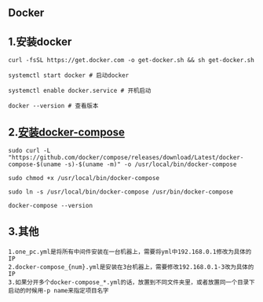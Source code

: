 ## Docker

## 1.安装docker
    curl -fsSL https://get.docker.com -o get-docker.sh && sh get-docker.sh

    systemctl start docker # 启动docker

    systemctl enable docker.service # 开机启动

    docker --version # 查看版本

## 2.[安装docker-compose](https://docs.docker.com/compose/install/)
    sudo curl -L "https://github.com/docker/compose/releases/download/Latest/docker-compose-$(uname -s)-$(uname -m)" -o /usr/local/bin/docker-compose

    sudo chmod +x /usr/local/bin/docker-compose

    sudo ln -s /usr/local/bin/docker-compose /usr/bin/docker-compose

    docker-compose --version

## 3.其他
    1.one_pc.yml是将所有中间件安装在一台机器上，需要将yml中192.168.0.1修改为具体的IP
    2.docker-compose_{num}.yml是安装在3台机器上，需要修改192.168.0.1-3改为具体的IP
    3.如果分开多个docker-compose_*.yml的话，放置到不同文件夹里，或者放置同一个目录下启动的时候用-p name来指定项目名字